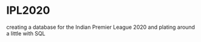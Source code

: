# IPL2020
creating a database for the Indian Premier League 2020 and plating around a little with SQL
